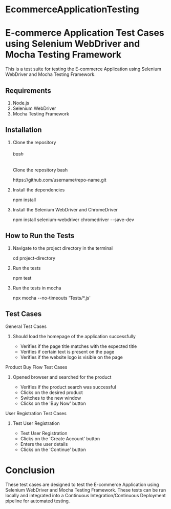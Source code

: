 # EcommerceApplicationTesting

<h1>E-commerce Application Test Cases using Selenium WebDriver and Mocha Testing Framework</h1>
This is a test suite for testing the E-commerce Application using Selenium WebDriver and Mocha Testing Framework.

<h2>Requirements</h2>
<ol>
<li>Node.js</li>
<li>Selenium WebDriver</li>
<li>Mocha Testing Framework</li>
</ol>

<h2>Installation</h2>
<ol>
<li>Clone the repository</li>
<h6>bash</h6>
Clone the repository
bash
<p>
https://github.com/username/repo-name.git</p>
<li>Install the dependencies</li>
<p>npm install</p>
<li>Install the Selenium WebDriver and ChromeDriver</li>
<p>npm install selenium-webdriver chromedriver --save-dev</p>
</ol>
<h2>How to Run the Tests</h2>
<ol>
<li>Navigate to the project directory in the terminal</li>
<p>cd project-directory</p>
<li>Run the tests</li>
<p>npm test</p>
<li>Run the tests in mocha </li>
<p>npx mocha --no-timeouts 'Tests/*.js'</p>
</ol>
<h2>Test Cases</h2>
<p>General Test Cases</p>
<ol>
<li>Should load the homepage of the application successfully</li>
<ul>
<li>Verifies if the page title matches with the expected title</li>
<li>Verifies if certain text is present on the page</li>
<li>Verifies if the website logo is visible on the page</li>
</ul>

</ol>
<p>Product Buy Flow Test Cases</p>
<ol>
<li>Opened browser and searched for the product</li>
<ul>
<li>Verifies if the product search was successful</li>
<li>Clicks on the desired product</li>
<li>Switches to the new window</li>
<li>Clicks on the 'Buy Now' button</li>
</ul>
</ol>
<p>User Registration Test Cases</p>
<ol>
<li>Test User Registration</li>
<ul>
<li>Test User Registration</li>
<li>Clicks on the 'Create Account' button</li>
<li>Enters the user details</li>
<li>Clicks on the 'Continue' button</li>
</ul>
</ol>
<h1>Conclusion</h1>
<p>These test cases are designed to test the E-commerce Application using Selenium WebDriver and Mocha Testing Framework. These tests can be run locally and integrated into a Continuous Integration/Continuous Deployment pipeline for automated testing.</p>










